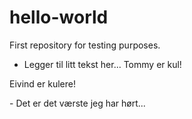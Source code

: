 # hello-world
First repository for testing purposes.

- Legger til litt tekst her... Tommy er kul!
 <p>Eivind er kulere!</p>
 - Det er det værste jeg har hørt...